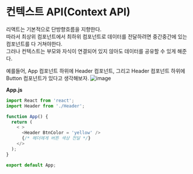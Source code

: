 # 컨텍스트 API(Context API)
리액트는 기본적으로 단방향흐름을 지향한다.  
 따라서 최상위 컴포넌트에서 최하위 컴포넌트로 데이터를 전달하려면 중간중간에 있는 컴포넌트를 다 거쳐야한다.  
그러나 컨텍스트는 부모와 자식이 연결되어 있지 않아도 데이터를 공유할 수 있게 해준다.  

예를들어,
App 컴포넌트 하위에 Header 컴포넌트, 그리고 Header 컴포넌트 하위에 Button 컴포넌트가 있다고 생각해보자.
![image](https://user-images.githubusercontent.com/46669567/89795065-e5fc0c00-db62-11ea-8380-453a4d7a9980.png)


**App.js**
```js
import React from 'react';
import Header from './Header';

function App() {
  return (
    < >
      <Header BtnColor = 'yellow' /> 
      {/* 헤더에게 버튼 색상 전달 */}
    </>
  );
}

export default App;
```


 



